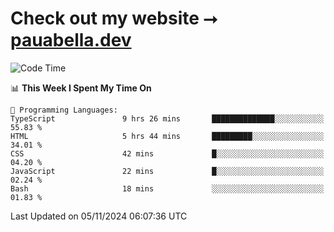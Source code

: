 # Check out my website ⭢ [pauabella.dev](https://pauabella.dev)

<!--START_SECTION:waka-->
![Code Time](http://img.shields.io/badge/Code%20Time-3%2C854%20hrs%2052%20mins-blue)

📊 **This Week I Spent My Time On** 

```text
💬 Programming Languages: 
TypeScript               9 hrs 26 mins       ██████████████░░░░░░░░░░░   55.83 % 
HTML                     5 hrs 44 mins       █████████░░░░░░░░░░░░░░░░   34.01 % 
CSS                      42 mins             █░░░░░░░░░░░░░░░░░░░░░░░░   04.20 % 
JavaScript               22 mins             █░░░░░░░░░░░░░░░░░░░░░░░░   02.24 % 
Bash                     18 mins             ░░░░░░░░░░░░░░░░░░░░░░░░░   01.83 % 
```


 Last Updated on 05/11/2024 06:07:36 UTC
<!--END_SECTION:waka-->
